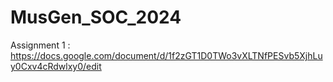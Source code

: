 # MusGen_SOC_2024

Assignment 1 : https://docs.google.com/document/d/1f2zGT1D0TWo3vXLTNfPESvb5XjhLuy0Cxv4cRdwlxy0/edit
